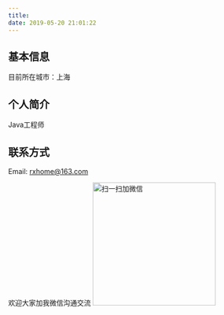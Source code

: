 ```yaml
---
title: 
date: 2019-05-20 21:01:22
---
```

## 基本信息
目前所在城市：上海

## 个人简介
Java工程师

## 联系方式
Email: rxhome@163.com

欢迎大家加我微信沟通交流
<img src="https://i.loli.net/2019/05/21/5ce41597230b734968.jpg" alt="扫一扫加微信" width="250" style="margin: 0;">